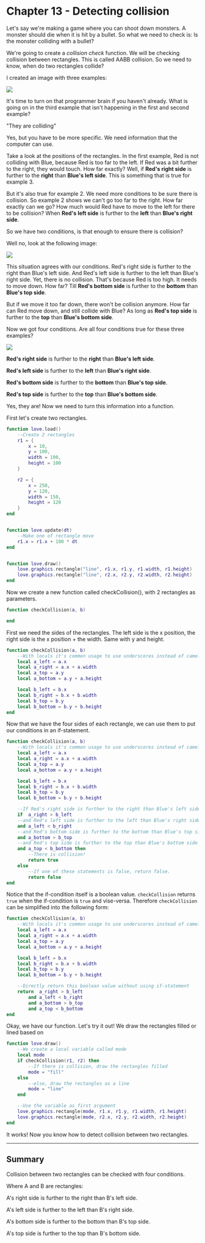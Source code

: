 # Chapter 13 - Detecting collision
Let's say we're making a game where you can shoot down monsters. A monster should die when it is hit by a bullet. So what we need to check is: Is the monster colliding with a bullet?

We're going to create a *collision check* function. We will be checking collision between rectangles. This is called AABB collision. So we need to know, when do two rectangles collide?

I created an image with three examples:

![](/images/book/13/rectangles1.png)

It's time to turn on that programmer brain if you haven't already. What is going on in the third example that isn't happening in the first and second example?

"They are colliding"

Yes, but you have to be more specific. We need information that the computer can use.

Take a look at the positions of the rectangles. In the first example, Red is not colliding with Blue, because Red is too far to the left. If Red was a bit further to the right, they would touch. How far exactly? Well, if **Red's right side** is further to the **right** than **Blue's left side**. This is something that is true for example 3. 

But it's also true for example 2. We need more conditions to be sure there is collision. So example 2 shows we can't go too far to the right. How far exactly can we go? How much would Red have to move to the left for there to be collision? When **Red's left side** is further to the **left** than **Blue's right side**.

So we have two conditions, is that enough to ensure there is collision?

Well no, look at the following image:

![](/images/book/13/rectangles2.png)

This situation agrees with our conditions. Red's right side is further to the right than Blue's left side. And Red's left side is further to the left than Blue's right side. Yet, there is no collision. That's because Red is too high. It needs to move down. How far? Till **Red's bottom side** is further to the **bottom** than **Blue's top side**.

But if we move it too far down, there won't be collision anymore. How far can Red move down, and still collide with Blue? As long as **Red's top side** is further to the **top** than **Blue's bottom side**.

Now we got four conditions. Are all four conditions true for these three examples?

![](/images/book/13/rectangles3.png)

**Red's right side** is further to the **right** than **Blue's left side**.

**Red's left side** is further to the **left** than **Blue's right side**.

**Red's bottom side** is further to the **bottom** than **Blue's top side**.

**Red's top side** is further to the **top** than **Blue's bottom side**.

Yes, they are! Now we need to turn this information into a function.

First let's create two rectangles.

```lua
function love.load()
	--Create 2 rectangles
	r1 = {
		x = 10,
		y = 100,
		width = 100,
		height = 100
	}

	r2 = {
		x = 250,
		y = 120,
		width = 150,
		height = 120
	}
end


function love.update(dt)
	--Make one of rectangle move
	r1.x = r1.x + 100 * dt
end


function love.draw()
	love.graphics.rectangle("line", r1.x, r1.y, r1.width, r1.height)
	love.graphics.rectangle("line", r2.x, r2.y, r2.width, r2.height)
end
```

Now we create a new function called checkCollision(), with 2 rectangles as parameters.

```lua
function checkCollision(a, b)

end
```

First we need the sides of the rectangles. The left side is the x position, the right side is the x position + the width. Same with y and height.

```lua
function checkCollision(a, b)
	--With locals it's common usage to use underscores instead of camelCasing
	local a_left = a.x
	local a_right = a.x + a.width
	local a_top = a.y
	local a_bottom = a.y + a.height

	local b_left = b.x
	local b_right = b.x + b.width
	local b_top = b.y
	local b_bottom = b.y + b.height
end
```

Now that we have the four sides of each rectangle, we can use them to put our conditions in an if-statement.

```lua
function checkCollision(a, b)
	--With locals it's common usage to use underscores instead of camelCasing
	local a_left = a.x
	local a_right = a.x + a.width
	local a_top = a.y
	local a_bottom = a.y + a.height

	local b_left = b.x
	local b_right = b.x + b.width
	local b_top = b.y
	local b_bottom = b.y + b.height

	--If Red's right side is further to the right than Blue's left side.
	if  a_right > b_left
	--and Red's left side is further to the left than Blue's right side.
	and a_left < b_right
	--and Red's bottom side is further to the bottom than Blue's top side.
	and a_bottom > b_top
	--and Red's top side is further to the top than Blue's bottom side then..
	and a_top < b_bottom then
		--There is collision!
		return true
	else
		--If one of these statements is false, return false.
		return false
end
```

Notice that the if-condition itself is a boolean value. `checkCollision` returns `true` when the if-condition is `true` and vise-versa. Therefore `checkCollision` can be simplified into the following form:

```lua
function checkCollision(a, b)
	--With locals it's common usage to use underscores instead of camelCasing
	local a_left = a.x
	local a_right = a.x + a.width
	local a_top = a.y
	local a_bottom = a.y + a.height

	local b_left = b.x
	local b_right = b.x + b.width
	local b_top = b.y
	local b_bottom = b.y + b.height

	--Directly return this boolean value without using if-statement
	return  a_right > b_left
		and a_left < b_right
		and a_bottom > b_top
		and a_top < b_bottom
end
```

Okay, we have our function. Let's try it out! We draw the rectangles filled or lined based on  

```lua
function love.draw()
	--We create a local variable called mode
	local mode
	if checkCollision(r1, r2) then
		--If there is collision, draw the rectangles filled
		mode = "fill"
	else
		--else, draw the rectangles as a line
		mode = "line"
	end

	--Use the variable as first argument
    love.graphics.rectangle(mode, r1.x, r1.y, r1.width, r1.height)
    love.graphics.rectangle(mode, r2.x, r2.y, r2.width, r2.height)
end
```

It works! Now you know how to detect collision between two rectangles.

___

## Summary

Collision between two rectangles can be checked with four conditions.

Where A and B are rectangles:

A's right side is further to the right than B's left side.

A's left side is further to the left than B's right side.

A's bottom side is further to the bottom than B's top side.

A's top side is further to the top than B's bottom side.